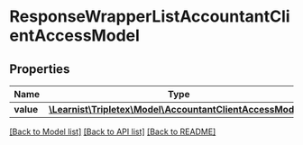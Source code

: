# ResponseWrapperListAccountantClientAccessModel

## Properties
Name | Type | Description | Notes
------------ | ------------- | ------------- | -------------
**value** | [**\Learnist\Tripletex\Model\AccountantClientAccessModel[]**](AccountantClientAccessModel.md) |  | [optional] 

[[Back to Model list]](../../README.md#documentation-for-models) [[Back to API list]](../../README.md#documentation-for-api-endpoints) [[Back to README]](../../README.md)

